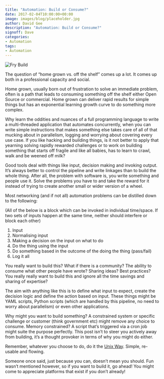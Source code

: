 ```yaml
---
title: "Automation: Build or Consume?"
date: 2017-02-04T10:00:00+00:00
image: images/blog/placeholder.jpg
author: David Gee
description: "Automation: Build or Consume?"
signoff: Dave
categories:
- Automation
tags:
- Automation
---
```


![Fry Build](/images/blog/fry_build.jpg#center)

The question of “home grown vs. off the shelf” comes up a lot. It comes up both in a professional capacity and social.

Home grown, usually born out of frustration to solve an immediate problem, often is a path that leads to consuming something off the shelf either Open Source or commercial. Home grown can deliver rapid results for simple things but has an exponential learning growth curve to do something more complex.

Why learn the oddities and nuances of a full programming language to write a multi-threaded application that automates concurrently, when you can write simple instructions that makes something else takes care of all of that mucking about in parallelism, logging and worrying about covering every use case. If you like hacking and building things, is it not better to apply that yearning solving rapidly rewarded challenges or to work on building something that starts off fragile and like all babies, has to learn to crawl, walk and be weened off milk?

Good tools deal with things like input, decision making and invoking output. It’s always better to control the pipeline and write linkages than to build the whole thing. After all, the problem with software is, you write something and people use it. Solve the problems you have to and take the reward for it instead of trying to create another small or wider version of a wheel.

Most networking (and if not all) automation problems can be distilled down to the following:

(All of the below is a block which can be invoked in individual time/space. If two sets of inputs happen at the same time, neither should interfere or block each other)

1. Input
2. Normalising input
3. Making a decision on the input on what to do
4. Do the thing using the input
5. Do something based in the outcome of the doing the thing (pass/fail)
6. Log it all

You really want to build this? What if there is a community? The ability to consume what other people have wrote? Sharing ideas? Best practices? You really really want to build this and ignore all the time savings and sharing of expertise?

The aim with anything like this is to define what input to expect, create the decision logic and define the action based on input. These things might be YAML scripts, Python scripts (which are handled by this pipeline, no need to worry about parallelism) or even other applications.

Why might you want to build something? A constrained system or specific challenge or customer (think government etc) might remove any choice to consume. Memory constrained? A script that’s triggered via a cron job might suite the purpose perfectly. This post isn’t to steer you actively away from building, it’s a thought provoker in terms of why you might do either.

Remember, whatever you choose to do, do it the [Unix Way](https://en.wikipedia.org/wiki/Unix_philosophy). Simple, re-usable and flowing.

Someone once said, just because you can, doesn’t mean you should. Fun wasn’t mentioned however, so if you want to build it, go ahead! You might come to appreciate platforms that exist if you don’t already!